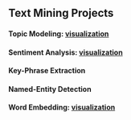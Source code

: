 ## Text Mining Projects

#### Topic Modeling: [visualization](https://dreamnew.github.io/Text_Mining/mallet_as_gensim_50_topics_2019_02_12.html#topic=28&lambda=0.65&term=)
#### Sentiment Analysis: [visualization](https://public.tableau.com/profile/hpzhao#!/vizhome/SentimentAnalysisandTopicModeling/Country)
#### Key-Phrase Extraction
#### Named-Entity Detection
#### Word Embedding: [visualization](https://projector.tensorflow.org/?config=https://gist.githubusercontent.com/dreamnew/608ee8ae7b1fc8f2f76fc60f8fa4b23a/raw/081d18fe767b690260e131fc07e8339ccd555f93/imf_word2vec.json)
